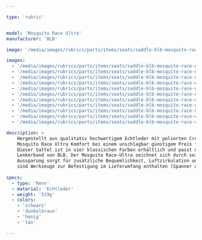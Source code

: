 ```yaml
---

type: 'rubric'


model: 'Mosquito Race Ultra'
manufacturer: 'BLB'

image: '/media/images/rubrics/parts/items/seats/saddle-blb-mosquito-race-ultra_01.jpeg'

images:
  - '/media/images/rubrics/parts/items/seats/saddle-blb-mosquito-race-ultra_02.jpeg'
  - '/media/images/rubrics/parts/items/seats/saddle-blb-mosquito-race-ultra_03.jpeg'
  - '/media/images/rubrics/parts/items/seats/saddle-blb-mosquito-race-ultra_04.jpeg'
  - '/media/images/rubrics/parts/items/seats/saddle-blb-mosquito-race-ultra_05.jpeg'
  - '/media/images/rubrics/parts/items/seats/saddle-blb-mosquito-race-ultra_06.jpeg'
  - '/media/images/rubrics/parts/items/seats/saddle-blb-mosquito-race-ultra_07.jpeg'
  - '/media/images/rubrics/parts/items/seats/saddle-blb-mosquito-race-ultra_08.jpeg'
  - '/media/images/rubrics/parts/items/seats/saddle-blb-mosquito-race-ultra_09.jpeg'
  - '/media/images/rubrics/parts/items/seats/saddle-blb-mosquito-race-ultra_10.jpeg'
  - '/media/images/rubrics/parts/items/seats/saddle-blb-mosquito-race-ultra_11.jpeg'
  - '/media/images/rubrics/parts/items/seats/saddle-blb-mosquito-race-ultra_12.jpeg'

description: >
    Hergestellt aus qualitativ hochwertigem Echtleder mit polierten Cro-Mo Sattelstreben, bietet der 
    Mosquito Race Ultra Komfort bei einem unschlagbar günstigem Preis für einen echten Ledersattel. 
    Dieser Sattel ist in vier klassischen Farben erhältlich und passt dadurch zu dem Echtleder 
    Lenkerband von BLB. Der Mosquito Race-Ultra zeichnet sich durch seine anatomische Form aus. Die 
    Aussparung sorgt für zusätzliche Bequemlichkeit, Luftzirkulation und ein geringes Gewicht. Es 
    sind Werkzeuge zur Befestigung im Lieferumfang enthalten (Spanner und passender Inbus-Schlüssel).
    
specs: 
  - type: 'Renn'
  - material: 'Echtleder'
  - weight: '519g'
  - colors:
    - 'schwarz'
    - 'dunkelbraun'
    - 'honig'
    - 'tan'

---
```

